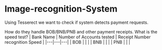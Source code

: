 # Image-recognition-System
Using Tesserect we want to check if system detects payment requests.

How do they handle BOB/BNB/PNB and other payment receipts. What is the speed test?
| Bank Name  | Number of Accounts tested  | Receipt Number recognition Speed  |
|---|---|---|
| BOB  |   |   |
| BNB  |   |   |
| PNB  |   |   |
